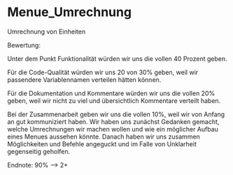 # Menue_Umrechnung
 Umrechnung von Einheiten

Bewertung:

Unter dem Punkt Funktionalität würden wir uns die vollen 40 Prozent geben.

Für die Code-Qualität würden wir uns 20 von 30% geben, weil wir passendere Variablennamen verteilen hätten können.

Für die Dokumentation und Kommentare würden wir uns die vollen 20% geben, weil wir nicht zu viel
und übersichtlich Kommentare verteilt haben.

Bei der Zusammenarbeit geben wir uns die vollen 10%, weil wir von Anfang an gut kommuniziert haben.
Wir haben uns zunächst Gedanken gemacht, welche Umrechnungen wir machen wollen und wie ein möglicher
Aufbau eines Menues aussehen könnte. Danach haben wir uns zusammen Möglichkeiten und Befehle angeguckt und 
im Falle von Unklarheit gegenseitig geholfen.

Endnote: 90% --> 2+

